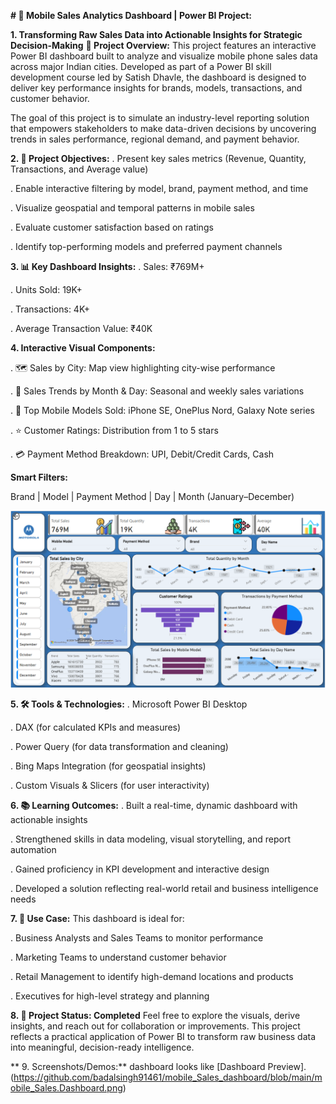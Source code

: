 **# 📱 Mobile Sales Analytics Dashboard | Power BI Project:**



**1. Transforming Raw Sales Data into Actionable Insights for Strategic Decision-Making**
   **🧩 Project Overview:**
   This project features an interactive Power BI dashboard built to analyze and visualize mobile phone sales data across major Indian cities.
   Developed as part of a Power BI skill development course led by Satish Dhavle, the dashboard is designed to deliver key performance insights for brands,        models, transactions, and customer behavior.

  The goal of this project is to simulate an industry-level reporting solution that empowers stakeholders to make data-driven decisions by uncovering trends in      sales performance, regional demand, and payment behavior.






**2. 🎯 Project Objectives:**
   . Present key sales metrics (Revenue, Quantity, Transactions, and Average value)

   . Enable interactive filtering by model, brand, payment method, and time

   . Visualize geospatial and temporal patterns in mobile sales

   . Evaluate customer satisfaction based on ratings

   . Identify top-performing models and preferred payment channels




**3. 📊 Key Dashboard Insights:**
   . Sales: ₹769M+

   . Units Sold: 19K+

   . Transactions: 4K+

   . Average Transaction Value: ₹40K




**4. Interactive Visual Components:**

   . 🗺️ Sales by City: Map view highlighting city-wise performance

   . 📆 Sales Trends by Month & Day: Seasonal and weekly sales variations

   . 📱 Top Mobile Models Sold: iPhone SE, OnePlus Nord, Galaxy Note series

   . ⭐ Customer Ratings: Distribution from 1 to 5 stars

   . 💳 Payment Method Breakdown: UPI, Debit/Credit Cards, Cash

   


**Smart Filters:**

Brand | Model | Payment Method | Day | Month (January–December)



![Image Alt](https://github.com/badalsingh91461/mobile_Sales_dashboard/blob/main/mobile_Sales.Dashboard.png?raw=true)















**5.  🛠 Tools & Technologies:**
   . Microsoft Power BI Desktop

   . DAX (for calculated KPIs and measures)

   . Power Query (for data transformation and cleaning)

   . Bing Maps Integration (for geospatial insights)

   . Custom Visuals & Slicers (for user interactivity)




**6. 📚 Learning Outcomes:**
   . Built a real-time, dynamic dashboard with actionable insights

   . Strengthened skills in data modeling, visual storytelling, and report automation

   . Gained proficiency in KPI development and interactive design

   . Developed a solution reflecting real-world retail and business intelligence needs



**7.  📌 Use Case:**
    This dashboard is ideal for:

   . Business Analysts and Sales Teams to monitor performance

   . Marketing Teams to understand customer behavior

   . Retail Management to identify high-demand locations and products

   . Executives for high-level strategy and planning
    

**8.  🚀 Project Status: Completed**
  Feel free to explore the visuals, derive insights, and reach out for collaboration or improvements.
This project reflects a practical application of Power BI to transform raw business data into meaningful, decision-ready intelligence.

**
9. Screenshots/Demos:**
     dashboard looks like [Dashboard Preview].(https://github.com/badalsingh91461/mobile_Sales_dashboard/blob/main/mobile_Sales.Dashboard.png)
   
